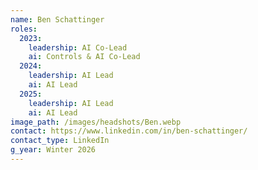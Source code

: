 ```yaml
---
name: Ben Schattinger
roles:
  2023:
    leadership: AI Co-Lead
    ai: Controls & AI Co-Lead
  2024:
    leadership: AI Lead
    ai: AI Lead
  2025:
    leadership: AI Lead
    ai: AI Lead
image_path: /images/headshots/Ben.webp
contact: https://www.linkedin.com/in/ben-schattinger/
contact_type: LinkedIn
g_year: Winter 2026
---
```

